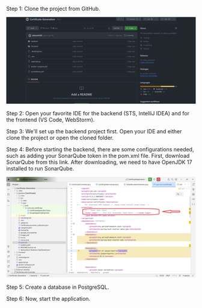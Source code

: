 Step 1: Clone the project from GitHub.

![Step 1](https://github.com/ddsha441981/Chandrayans3/blob/master/snaps/step%201.png)

Step 2: Open your favorite IDE for the backend (STS, IntelliJ IDEA) and for the frontend (VS Code, WebStorm).

Step 3: We'll set up the backend project first. Open your IDE and either clone the project or open the cloned folder.

Step 4: Before starting the backend, there are some configurations needed, such as adding your SonarQube token in the pom.xml file. First, download SonarQube from this link. After downloading, we need to have OpenJDK 17 installed to run SonarQube.

![Step 4](https://github.com/ddsha441981/Chandrayans3/blob/master/snaps/step_4.png)

Step 5: Create a database in PostgreSQL.

Step 6: Now, start the application.
